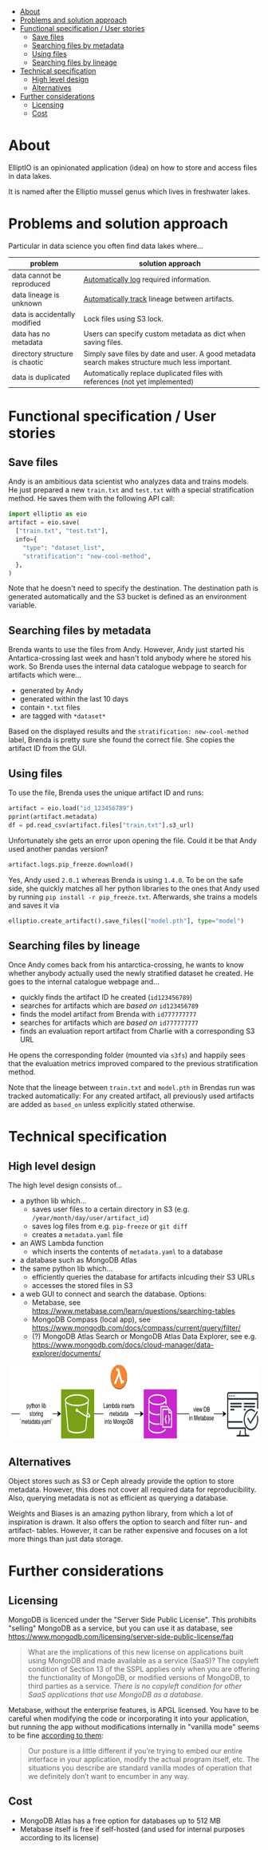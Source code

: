 - [About](#about)
- [Problems and solution approach](#problems-and-solution-approach)
- [Functional specification / User stories](#functional-specification--user-stories)
  - [Save files](#save-files)
  - [Searching files by metadata](#searching-files-by-metadata)
  - [Using files](#using-files)
  - [Searching files by lineage](#searching-files-by-lineage)
- [Technical specification](#technical-specification)
  - [High level design](#high-level-design)
  - [Alternatives](#alternatives)
- [Further considerations](#further-considerations)
  - [Licensing](#licensing)
  - [Cost](#cost)

# About

ElliptIO is an opinionated application (idea) on how to store and access files in data lakes.

It is named after the Elliptio mussel genus which lives in freshwater lakes.

# Problems and solution approach

Particular in data science you often find data lakes where...

| problem                        | solution approach                                                                                                               |
| ------------------------------ | ------------------------------------------------------------------------------------------------------------------------------- |
| data cannot be reproduced      | [Automatically log](https://docs.wandb.ai/guides/track/log#automatically-logged-data) required information.                     |
| data lineage is unknown        | [Automatically track](https://docs.wandb.ai/guides/artifacts/explore-and-traverse-an-artifact-graph) lineage between artifacts. |
| data is accidentally modified  | Lock files using S3 lock.                                                                                                       |
| data has no metadata           | Users can specify custom metadata as dict when saving files.                                                                    |
| directory structure is chaotic | Simply save files by date and user. A good metadata search makes structure much less important.                                 |
| data is duplicated             | Automatically replace duplicated files with references (not yet implemented)                                                    |

# Functional specification / User stories

## Save files

Andy is an ambitious data scientist who analyzes data and trains models. He just prepared a new `train.txt` and `test.txt` with a special stratification method. He saves them with the following API call:

```python
import elliptio as eio
artifact = eio.save(
  ["train.txt", "test.txt"],
  info={
    "type": "dataset_list",
    "stratification": "new-cool-method",
  },
)
```

Note that he doesn't need to specify the destination. The destination path is generated automatically and the S3 bucket is defined as an environment variable.

## Searching files by metadata

Brenda wants to use the files from Andy. However, Andy just started his Antartica-crossing last week and hasn't told anybody where he stored his work. So Brenda uses the internal data catalogue webpage to search for artifacts which were...

- generated by Andy
- generated within the last 10 days
- contain `*.txt` files
- are tagged with `*dataset*`

Based on the displayed results and the `stratification: new-cool-method` label, Brenda is pretty sure she found the correct file. She copies the artifact ID from the GUI.

## Using files

To use the file, Brenda uses the unique artifact ID and runs:

```python
artifact = eio.load("id_123456789")
pprint(artifact.metadata)
df = pd.read_csv(artifact.files["train.txt"].s3_url)
```

Unfortunately she gets an error upon opening the file. Could it be that Andy used another pandas version?

```python
artifact.logs.pip_freeze.download()
```

Yes, Andy used `2.0.1` whereas Brenda is using `1.4.0`. To be on the safe side, she quickly matches all her python libraries to the ones that Andy used by running `pip install -r pip_freeze.txt`. Afterwards, she trains a models and saves it via

```python
elliptio.create_artifact().save_files(["model.pth"], type="model")
```

## Searching files by lineage

Once Andy comes back from his antarctica-crossing, he wants to know whether anybody actually used the newly stratified dataset he created. He goes to the internal catalogue webpage and...

- quickly finds the artifact ID he created (`id123456789`)
- searches for artifacts which are _based on_ `id123456789`
- finds the model artifact from Brenda with `id777777777`
- searches for artifacts which are _based on_ `id777777777`
- finds an evaluation report artifact from Charlie with a corresponding S3 URL

He opens the corresponding folder (mounted via `s3fs`) and happily sees that the evaluation metrics improved compared to the previous stratification method.

Note that the lineage between `train.txt` and `model.pth` in Brendas run was tracked automatically: For any created artifact, all previously used artifacts are added as `based_on` unless explicitly stated otherwise.

# Technical specification

## High level design

The high level design consists of...

- a python lib which...
  - saves user files to a certain directory in S3 (e.g. `/year/month/day/user/artifact_id`)
  - saves log files from e.g. `pip-freeze` or `git diff`
  - creates a `metadata.yaml` file
- an AWS Lambda function
  - which inserts the contents of `metadata.yaml` to a database
- a database such as MongoDB Atlas
- the same python lib which...
  - efficiently queries the database for artifacts inlcuding their S3 URLs
  - accesses the stored files in S3
- a web GUI to connect and search the database. Options:
  - Metabase, see https://www.metabase.com/learn/questions/searching-tables
  - MongoDB Compass (local app), see https://www.mongodb.com/docs/compass/current/query/filter/
  - (?) MongoDB Atlas Search or MongoDB Atlas Data Explorer, see e.g. https://www.mongodb.com/docs/cloud-manager/data-explorer/documents/

<img src=README.assets/2023-10-15-19-55-53.png height=150>

## Alternatives

Object stores such as S3 or Ceph already provide the option to store metadata. However, this does not cover all required data for reproducibility. Also, querying metadata is not as efficient as querying a database.

Weights and Biases is an amazing python library, from which a lot of inspiration is drawn. It also offers the option to search and filter run- and artifact- tables. However, it can be rather expensive and focuses on a lot more things than just data storage.

# Further considerations

## Licensing

MongoDB is licenced under the "Server Side Public License". This prohibits "selling" MongoDB as a service, but you can use it as database, see https://www.mongodb.com/licensing/server-side-public-license/faq

> What are the implications of this new license on applications built using MongoDB and made available as a service (SaaS)? The copyleft condition of Section 13 of the SSPL applies only when you are offering the functionality of MongoDB, or modified versions of MongoDB, to third parties as a service. _There is no copyleft condition for other SaaS applications that use MongoDB as a database._

Metabase, without the enterprise features, is APGL licensed. You have to be careful when modifying the code or incorporating it into your application, but running the app without modifications internally in "vanilla mode" seems to be fine [according to them](https://discourse.metabase.com/t/licensing-and-agpl-implicaitons-in-different-usage-scenarios/3115/5):

> Our posture is a little different if you’re trying to embed our entire interface in your application, modify the actual program itself, etc. The situations you describe are standard vanilla modes of operation that we definitely don’t want to encumber in any way.

## Cost

- MongoDB Atlas has a free option for databases up to 512 MB
- Metabase itself is free if self-hosted (and used for internal purposes according to its license)
